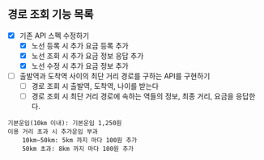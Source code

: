 ## 경로 조회 기능 목록

- [x] 기존 API 스펙 수정하기
    - [x] 노선 등록 시 추가 요금 등록 추가
    - [x] 노선 조회 시 추가 요금 정보 응답 추가
    - [x] 노선 수정 시 추가 요금 정보 추가

- [ ] 출발역과 도착역 사이의 최단 거리 경로를 구하는 API를 구현하기
    - [ ] 경로 조회 시 출발역, 도착역, 나이를 받는다
    - [ ] 경로 조회 시 최단 거리 경로에 속하는 역들의 정보, 최종 거리, 요금을 응답한다.

```text
기본운임(10㎞ 이내): 기본운임 1,250원
이용 거리 초과 시 추가운임 부과
    10km~50km: 5km 까지 마다 100원 추가
    50km 초과: 8km 까지 마다 100원 추가
```

